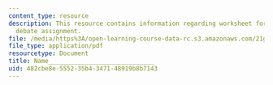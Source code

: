 ```yaml
---
content_type: resource
description: This resource contains information regarding worksheet for the impromptu
  debate assignment.
file: /media/https%3A/open-learning-course-data-rc.s3.amazonaws.com/21g-232-advanced-speaking-and-critical-listening-skills-els-spring-2007/482cbe8e555235b4347148919b8b7143_MIT21G_232S07_deb_workshee.pdf
file_type: application/pdf
resourcetype: Document
title: Name_____________________________
uid: 482cbe8e-5552-35b4-3471-48919b8b7143
---
```

